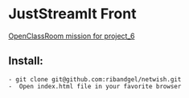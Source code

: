 # JustStreamIt Front
[OpenClassRoom mission for project_6](https://openclassrooms.com/fr/paths/322/projects/835/assignment)

## Install:
 
  ```
  - git clone git@github.com:ribandgel/netwish.git
  -  Open index.html file in your favorite browser
  ```
